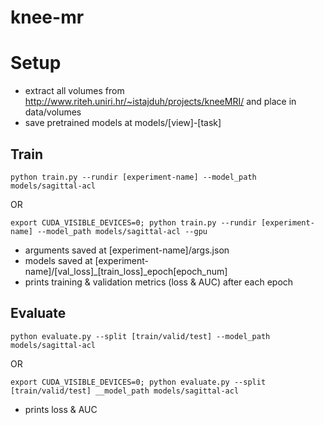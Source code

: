 # knee-mr

# Setup

- extract all volumes from http://www.riteh.uniri.hr/~istajduh/projects/kneeMRI/ and place in data/volumes
- save pretrained models at models/[view]-[task]

## Train

`python train.py --rundir [experiment-name] --model_path models/sagittal-acl`

OR

`export CUDA_VISIBLE_DEVICES=0; python train.py --rundir [experiment-name] --model_path models/sagittal-acl --gpu`

- arguments saved at [experiment-name]/args.json
- models saved at [experiment-name]/[val_loss]_[train_loss]_epoch[epoch_num]
- prints training & validation metrics (loss & AUC) after each epoch

## Evaluate

`python evaluate.py --split [train/valid/test] --model_path models/sagittal-acl`

OR

`export CUDA_VISIBLE_DEVICES=0; python evaluate.py --split [train/valid/test] __model_path models/sagittal-acl`

- prints loss & AUC
